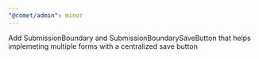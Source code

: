 ```yaml
---
"@comet/admin": minor
---
```


Add SubmissionBoundary and SubmissionBoundarySaveButton that helps implemeting multiple forms with a centralized save button
